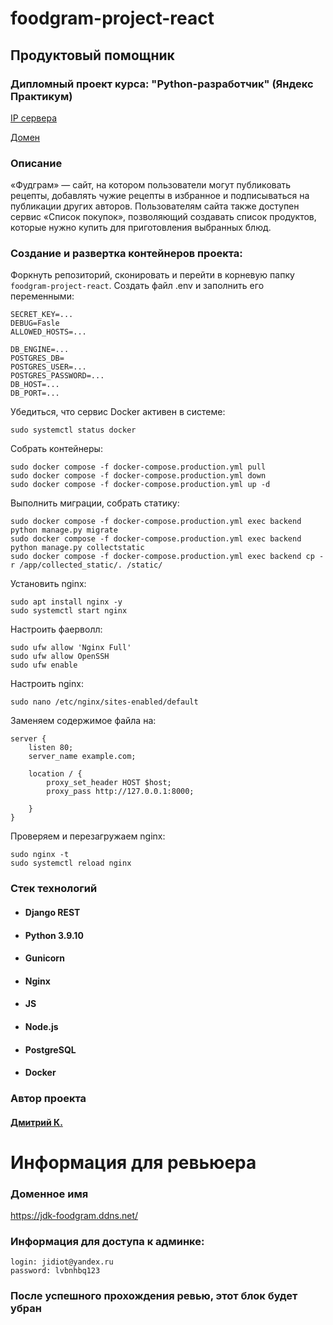 # foodgram-project-react
## Продуктовый помощник
### Дипломный проект курса: "Python-разработчик" (Яндекс Практикум)
[IP сервера](http://158.160.77.253/)

[Домен](https://jdk-foodgram.ddns.net/)

### Описание

«Фудграм» — сайт, на котором пользователи могут публиковать рецепты, добавлять чужие рецепты в избранное и подписываться на публикации других авторов. Пользователям сайта также доступен сервис «Список покупок», позволяющий создавать список продуктов, которые нужно купить для приготовления выбранных блюд.

### Создание и развертка контейнеров проекта:
Форкнуть репозиторий, сконировать и перейти в корневую папку `foodgram-project-react`.
Создать файл .env и заполнить его переменными:
```
SECRET_KEY=...
DEBUG=Fasle
ALLOWED_HOSTS=...

DB_ENGINE=...
POSTGRES_DB=
POSTGRES_USER=...
POSTGRES_PASSWORD=...
DB_HOST=...
DB_PORT=...
```

Убедиться, что сервис Docker активен в системе:
```
sudo systemctl status docker
```
Собрать контейнеры:
```
sudo docker compose -f docker-compose.production.yml pull
sudo docker compose -f docker-compose.production.yml down
sudo docker compose -f docker-compose.production.yml up -d
```
Выполнить миграции, собрать статику:
```
sudo docker compose -f docker-compose.production.yml exec backend python manage.py migrate
sudo docker compose -f docker-compose.production.yml exec backend python manage.py collectstatic
sudo docker compose -f docker-compose.production.yml exec backend cp -r /app/collected_static/. /static/
```
Установить nginx:
```
sudo apt install nginx -y
sudo systemctl start nginx
```
Настроить фаерволл:
```
sudo ufw allow 'Nginx Full'
sudo ufw allow OpenSSH
sudo ufw enable
```
Настроить nginx:
```
sudo nano /etc/nginx/sites-enabled/default
```
Заменяем содержимое файла на:
```
server {
    listen 80;
    server_name example.com;
    
    location / {
        proxy_set_header HOST $host;
        proxy_pass http://127.0.0.1:8000;

    }
}
```
Проверяем и перезагружаем nginx:
```
sudo nginx -t
sudo systemctl reload nginx
```
### Стек технологий
* #### Django REST
* #### Python 3.9.10
* #### Gunicorn
* #### Nginx
* #### JS
* #### Node.js
* #### PostgreSQL
* #### Docker

### Автор проекта
#### [Дмитрий К.](https://github.com/777777k)

# Информация для ревьюера
### Доменное имя
https://jdk-foodgram.ddns.net/

### Информация для доступа к админке:
```
login: jidiot@yandex.ru
password: lvbnhbq123
```
### После успешного прохождения ревью, этот блок будет убран